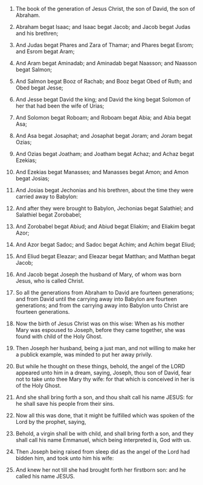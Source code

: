 1. The book of the generation of Jesus Christ, the son of David, the
son of Abraham.

2. Abraham begat Isaac; and Isaac begat Jacob; and Jacob begat Judas
and his brethren;

3. And Judas begat Phares and Zara of Thamar; and
Phares begat Esrom; and Esrom begat Aram;

4. And Aram begat Aminadab;
and Aminadab begat Naasson; and Naasson begat Salmon;

5. And Salmon
begat Booz of Rachab; and Booz begat Obed of Ruth; and Obed begat
Jesse;

6. And Jesse begat David the king; and David the king begat
Solomon of her that had been the wife of Urias;

7. And Solomon begat
Roboam; and Roboam begat Abia; and Abia begat Asa;

8. And Asa begat
Josaphat; and Josaphat begat Joram; and Joram begat Ozias;

9. And
Ozias begat Joatham; and Joatham begat Achaz; and Achaz begat Ezekias;

10. And Ezekias begat Manasses; and Manasses begat Amon; and Amon
begat Josias;

11. And Josias begat Jechonias and his brethren, about
the time they were carried away to Babylon:

12. And after they were
brought to Babylon, Jechonias begat Salathiel; and Salathiel begat
Zorobabel;

13. And Zorobabel begat Abiud; and Abiud begat Eliakim;
and Eliakim begat Azor;

14. And Azor begat Sadoc; and Sadoc begat
Achim; and Achim begat Eliud;

15. And Eliud begat Eleazar; and
Eleazar begat Matthan; and Matthan begat Jacob;

16. And Jacob begat
Joseph the husband of Mary, of whom was born Jesus, who is called
Christ.

17. So all the generations from Abraham to David are fourteen
generations; and from David until the carrying away into Babylon are
fourteen generations; and from the carrying away into Babylon unto
Christ are fourteen generations.

18. Now the birth of Jesus Christ was on this wise: When as his
mother Mary was espoused to Joseph, before they came together, she was
found with child of the Holy Ghost.

19. Then Joseph her husband, being a just man, and not willing to
make her a publick example, was minded to put her away privily.

20. But while he thought on these things, behold, the angel of the
LORD appeared unto him in a dream, saying, Joseph, thou son of David,
fear not to take unto thee Mary thy wife: for that which is conceived
in her is of the Holy Ghost.

21. And she shall bring forth a son, and thou shalt call his name
JESUS: for he shall save his people from their sins.

22. Now all this was done, that it might be fulfilled which was
spoken of the Lord by the prophet, saying,

23. Behold, a virgin shall
be with child, and shall bring forth a son, and they shall call his
name Emmanuel, which being interpreted is, God with us.

24. Then Joseph being raised from sleep did as the angel of the Lord
had bidden him, and took unto him his wife:

25. And knew her not till
she had brought forth her firstborn son: and he called his name JESUS.